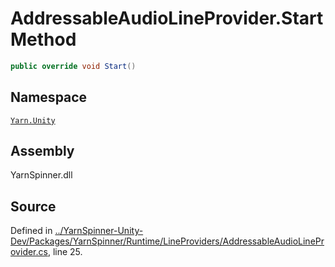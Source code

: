 <!-- This file was generated by a tool. Do not edit this file by hand. -->

# AddressableAudioLineProvider.Start Method


```csharp
public override void Start()
```



## Namespace
[`Yarn.Unity`](/api/csharp/yarn.unity/README.md)

## Assembly
YarnSpinner.dll

## Source
Defined in [../YarnSpinner-Unity-Dev/Packages/YarnSpinner/Runtime/LineProviders/AddressableAudioLineProvider.cs](https://github.com/YarnSpinnerTool/YarnSpinner-Unity//blob/develop/Runtime/LineProviders/AddressableAudioLineProvider.cs#L25), line 25.
